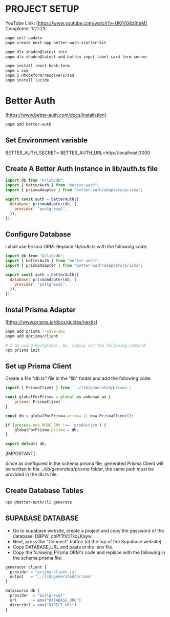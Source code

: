# PROJECT SETUP

YouTube Link: [https://www.youtube.com/watch?v=UKfVG8zBteM]
Completed: 1:21:23

```bash
pnpm self-update
pnpm create next-app better-auth-starter-kit

pnpm dlx shadcn@latest init
pnpm dlx shadcn@latest add button input label card form sonner

pnpm install react-hook-form
pnpm i zod
pnpm i @hookform/resolvers/zod
pnpm install lucide
```

# Better Auth

[https://www.better-auth.com/docs/installation]

```bash
pnpm add better-auth
```

## Set Environment variable

BETTER_AUTH_SECRET=
BETTER_AUTH_URL=http://localhost:3000

## Create A Better Auth Instance in lib/auth.ts file

```javascript
import db from "@/lib/db";
import { betterAuth } from "better-auth";
import { prismaAdapter } from "better-auth/adapters/prisma";

export const auth = betterAuth({
  database: prismaAdapter(db, {
    provider: "postgresql",
  }),
});
```

## Configure Database

I shall use Prisma ORM. Replace _lib/auth.ts_ with the following code:

```javascript
import db from "@/lib/db";
import { betterAuth } from "better-auth";
import { prismaAdapter } from "better-auth/adapters/prisma";

export const auth = betterAuth({
  database: prismaAdapter(db, {
    provider: "postgresql",
  }),
});
```

## Instal Prisma Adapter

[https://www.prisma.io/docs/guides/nextjs]

```bash
pnpm add prisma --save-dev
pnpm add @prisma/client

# I am using PostgreSql. So, simply run the following command:
npx prisma init
```

## Set up Prisma Client

Create a file "db.ts" file in the "lib" folder and add the following code:

```javascript
import { PrismaClient } from '../lib/generated/prisma';

const globalForPrisma = global as unknown as {
	prisma: PrismaClient
}

const db = globalForPrisma.prisma || new PrismaClient();

if (process.env.NODE_ENV !== 'production') {
	globalForPrisma.prisma = db;
}

export default db;
```

[IMPORTANT]

Since as configured in the schema.prisma file, generated Prisma Client will be written in the _../lib/generated/prisma_ folder, the same path _must_ be provided in the db.ts file.

## Create Database Tables

```bash
npx @better-auth/cli generate
```

## SUPABASE DATABASE

- Go to supabase website, create a project and copy the password of the database.
  DBPW: qhPfTtVc7soLKayw
- Next, press the "Connect" button (at the top of the Supabase website).
- Copy DATABASE_URL and paste in the .env file.
- Copy the following Prisma ORM's code and replace with the following in the schema.prisma file:

```javascript
generator client {
  provider = "prisma-client-js"
  output   = "../lib/generated/prisma"
}

datasource db {
  provider  = "postgresql"
  url       = env("DATABASE_URL")
  directUrl = env("DIRECT_URL")
}

```
